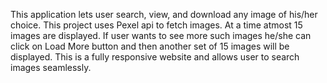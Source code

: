 This application lets user search, view, and download any image of his/her choice. This project uses Pexel api to fetch images. At a time atmost 15 images are displayed. If user wants to see more such images he/she can click on Load More button and then another set of 15 images will be displayed.
This is a fully responsive website and allows user to search images seamlessly.
